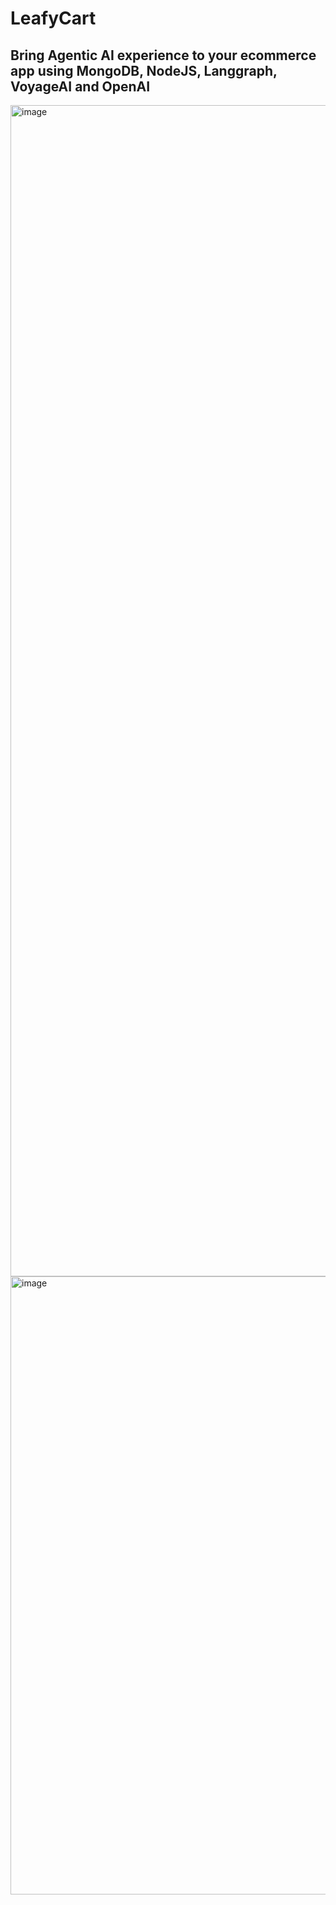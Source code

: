 # LeafyCart
## Bring Agentic AI experience to your ecommerce app using MongoDB, NodeJS, Langgraph, VoyageAI and OpenAI

<img width="2162" height="1874" alt="image" src="https://github.com/user-attachments/assets/8786b139-111a-4e9b-94f8-db9cd9196fea" />



<img width="1724" height="989" alt="image" src="https://github.com/user-attachments/assets/25120e2b-4ca1-418d-b2f9-f838005ac325" />
